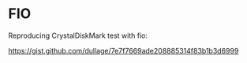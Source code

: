 # FIO

Reproducing CrystalDiskMark test with fio:

https://gist.github.com/dullage/7e7f7669ade208885314f83b1b3d6999
